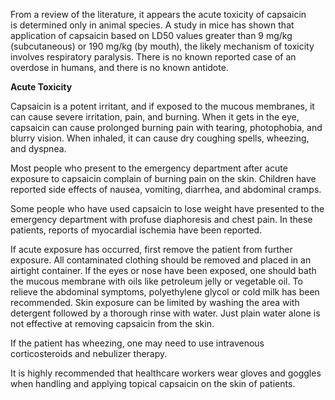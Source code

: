 From a review of the literature, it appears the acute toxicity of capsaicin is determined only in animal species. A study in mice has shown that application of capsaicin based on LD50 values greater than 9 mg/kg (subcutaneous) or 190 mg/kg (by mouth), the likely mechanism of toxicity involves respiratory paralysis. There is no known reported case of an overdose in humans, and there is no known antidote.

**Acute Toxicity**

Capsaicin is a potent irritant, and if exposed to the mucous membranes, it can cause severe irritation, pain, and burning. When it gets in the eye, capsaicin can cause prolonged burning pain with tearing, photophobia, and blurry vision. When inhaled, it can cause dry coughing spells, wheezing, and dyspnea.

Most people who present to the emergency department after acute exposure to capsaicin complain of burning pain on the skin. Children have reported side effects of nausea, vomiting, diarrhea, and abdominal cramps.

Some people who have used capsaicin to lose weight have presented to the emergency department with profuse diaphoresis and chest pain. In these patients, reports of myocardial ischemia have been reported.

If acute exposure has occurred, first remove the patient from further exposure. All contaminated clothing should be removed and placed in an airtight container. If the eyes or nose have been exposed, one should bath the mucous membrane with oils like petroleum jelly or vegetable oil. To relieve the abdominal symptoms, polyethylene glycol or cold milk has been recommended. Skin exposure can be limited by washing the area with detergent followed by a thorough rinse with water. Just plain water alone is not effective at removing capsaicin from the skin.

If the patient has wheezing, one may need to use intravenous corticosteroids and nebulizer therapy.

It is highly recommended that healthcare workers wear gloves and goggles when handling and applying topical capsaicin on the skin of patients.
